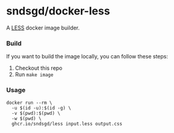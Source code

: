 # sndsgd/docker-less

A [LESS](http://lesscss.org/) docker image builder.

### Build

If you want to build the image locally, you can follow these steps:

1. Checkout this repo
1. Run `make image`

### Usage

```
docker run --rm \
  -u $(id -u):$(id -g) \
  -v $(pwd):$(pwd) \
  -w $(pwd) \
  ghcr.io/sndsgd/less input.less output.css
```

